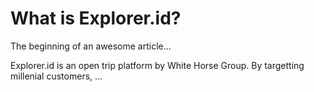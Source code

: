 # What is Explorer.id?

The beginning of an awesome article...

Explorer.id is an open trip platform by White Horse Group. By targetting millenial customers, ...
